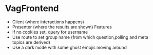 # VagFrontend
- Client (where interactions happens)
- Presenter (where the results are shown)
Features
- If no cookies set, query for username
- Use route to set group name (from which question,polling and meta topics are derived)
- Use a dark mode with some ghost emojis moving around
